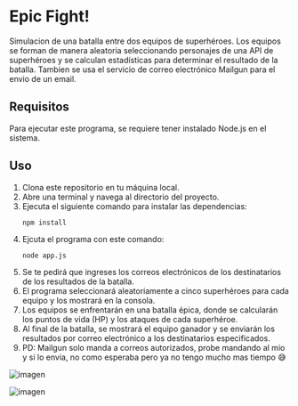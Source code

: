 # Epic Fight!

Simulacion de una batalla entre dos equipos de superhéroes. Los equipos se forman de manera aleatoria seleccionando personajes de una API de superhéroes y se calculan estadísticas para determinar el resultado de la batalla.
Tambien se usa el servicio de correo electrónico Mailgun para el envio de un email.

## Requisitos

Para ejecutar este programa, se requiere tener instalado Node.js en el sistema.

## Uso

1. Clona este repositorio en tu máquina local.
2. Abre una terminal y navega al directorio del proyecto.
3. Ejecuta el siguiente comando para instalar las dependencias:
   ```shell
   npm install
4. Ejcuta el programa con este comando:
    ```shell
    node app.js
5. Se te pedirá que ingreses los correos electrónicos de los destinatarios de los resultados de la batalla.
6. El programa seleccionará aleatoriamente a cinco superhéroes para cada equipo y los mostrará en la consola.
7. Los equipos se enfrentarán en una batalla épica, donde se calcularán los puntos de vida (HP) y los ataques de cada superhéroe.
8. Al final de la batalla, se mostrará el equipo ganador y se enviarán los resultados por correo electrónico a los destinatarios especificados.
9. PD: Mailgun solo manda a correos autorizados, probe mandando al mio y si lo envia, no como esperaba pero ya no tengo mucho mas tiempo 😅

   
![imagen](https://github.com/XTACISSS/epicFight/assets/37029083/a58d377f-8b4c-4ea2-a38e-e63dab4f1a8c)

![imagen](https://github.com/XTACISSS/epicFight/assets/37029083/f29b89fa-68d1-4fd0-9764-8946bd2b3534)
